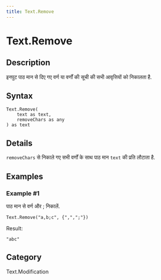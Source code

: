 ```yaml
---
title: Text.Remove
---
```


# Text.Remove


## Description

इनपुट पाठ मान से दिए गए वर्ण या वर्णों की सूची की सभी आवृत्तियों को निकालता है.


## Syntax

```powerquery
Text.Remove(
    text as text,
    removeChars as any
) as text
```


## Details

<code>removeChars</code> से निकाले गए सभी वर्णों के साथ पाठ मान <code>text</code> की प्रति लौटाता है.  


## Examples

### Example #1 
पाठ मान से वर्ण और ; निकालें.
```powerquery
Text.Remove("a,b;c", {",",";"})
```

Result: 
```powerquery
"abc"
```




## Category
Text.Modification
